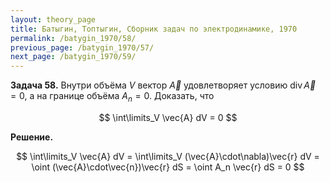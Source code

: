```yaml
---
layout: theory_page
title: Батыгин, Топтыгин, Сборник задач по электродинамике, 1970
permalink: /batygin_1970/58/
previous_page: /batygin_1970/57/
next_page: /batygin_1970/59/
---
```


**Задача 58.** Внутри объёма $V$ вектор $\vec{A}$ удовлетворяет условию $\mathrm{div\,}\vec{A} =0$, а на границе объёма $A_n = 0$. Доказать, что

$$
\int\limits_V \vec{A} dV = 0
$$

**Решение.** 

$$
\int\limits_V \vec{A} dV = \int\limits_V (\vec{A}\cdot\nabla)\vec{r} dV = \oint (\vec{A}\cdot\vec{n})\vec{r} dS = \oint A_n \vec{r} dS = 0
$$
